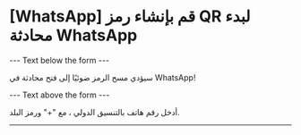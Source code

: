 <h1>[WhatsApp] قم بإنشاء رمز QR لبدء محادثة WhatsApp</h1>

--- Text below the form ---

<p class="font-italic hint smfm-hint"> سيؤدي مسح الرمز ضوئيًا إلى فتح محادثة في WhatsApp! </p>

--- Text above the form ---

<p class="hint smfm-hint"> أدخل رقم هاتف بالتنسيق الدولي ، مع "+" ورمز البلد. </p>

----------
